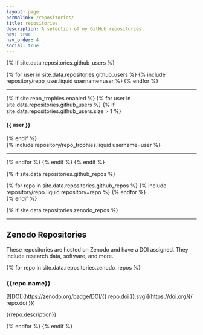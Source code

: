 ```yaml
---
layout: page
permalink: /repositories/
title: repositories
description: A selection of my GitHub repositories.
nav: true
nav_order: 4
social: true
---
```


{% if site.data.repositories.github_users %}

<!-- ## GitHub users -->
<div class="repositories d-flex flex-wrap flex-md-row flex-column justify-content-between align-items-center">
  {% for user in site.data.repositories.github_users %}
    {% include repository/repo_user.liquid username=user %}
  {% endfor %}
</div>

---

{% if site.repo_trophies.enabled %}
{% for user in site.data.repositories.github_users %}
{% if site.data.repositories.github_users.size > 1 %}

  <h4>{{ user }}</h4>
  {% endif %}
  <div class="repositories d-flex flex-wrap flex-md-row flex-column justify-content-between align-items-center">
  {% include repository/repo_trophies.liquid username=user %}
  </div>

---

{% endfor %}
{% endif %}
{% endif %}

{% if site.data.repositories.github_repos %}

<!-- ## GitHub Repositories -->

<div class="repositories d-flex flex-wrap flex-md-row flex-column justify-content-between align-items-center">
  {% for repo in site.data.repositories.github_repos %}
    {% include repository/repo.liquid repository=repo %}
  {% endfor %}
</div>
{% endif %}

{% if site.data.repositories.zenodo_repos %}

---

## Zenodo Repositories

These repositories are hosted on Zenodo and have a DOI assigned. They include research data, software, and more.

{% for repo in site.data.repositories.zenodo_repos %}

### {{repo.name}}

[![DOI](https://zenodo.org/badge/DOI/{{ repo.doi }}.svg)](https://doi.org/{{ repo.doi }})

{{repo.description}}

{% endfor %}
{% endif %}
